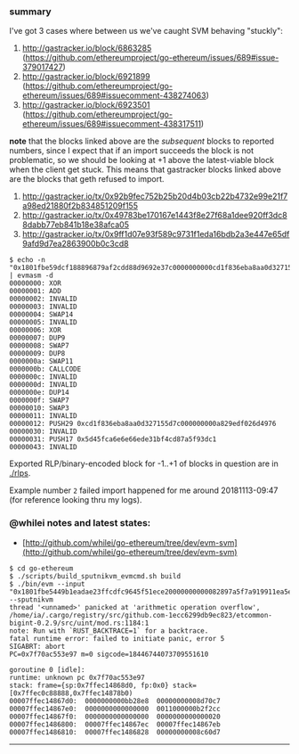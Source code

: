 ### summary

I've got 3 cases where between us we've caught SVM behaving "stuckly":
1. http://gastracker.io/block/6863285 (https://github.com/ethereumproject/go-ethereum/issues/689#issue-379017427)
2. http://gastracker.io/block/6921899 (https://github.com/ethereumproject/go-ethereum/issues/689#issuecomment-438274063)
3. http://gastracker.io/block/6923501 (https://github.com/ethereumproject/go-ethereum/issues/689#issuecomment-438317511)

__note__ that the blocks linked above are the _subsequent_ blocks to reported numbers, since I expect that if an import succeeds the block is not problematic, so we should be looking at +1 above the latest-viable block when the client get stuck. This means that gastracker blocks linked above are the blocks that geth refused to import.

1. http://gastracker.io/tx/0x92b9fec752b25b20d4b03cb22b4732e99e21f7a98ed21880f2b834851209f155
2. http://gastracker.io/tx/0x49783be170167e1443f8e27f68a1dee920ff3dc88dabb77eb841b18e38afca05
3. http://gastracker.io/tx/0x9ff1d07e93f589c9731f1eda16bdb2a3e447e65df9afd9d7ea2863900b0c3cd8

```
$ echo -n "0x1801fbe59dcf188896879af2cdd88d9692e37c0000000000cd1f836eba8aa0d327155d7c000000000a829edf026d49764d7005d45fca6e6e66ede31bf4cd87a5f93dc1a6" | evmasm -d
00000000: XOR
00000001: ADD
00000002: INVALID
00000003: INVALID
00000004: SWAP14
00000005: INVALID
00000006: XOR
00000007: DUP9
00000008: SWAP7
00000009: DUP8
0000000a: SWAP11
0000000b: CALLCODE
0000000c: INVALID
0000000d: INVALID
0000000e: DUP14
0000000f: SWAP7
00000010: SWAP3
00000011: INVALID
00000012: PUSH29 0xcd1f836eba8aa0d327155d7c000000000a829edf026d4976
00000030: INVALID
00000031: PUSH17 0x5d45fca6e6e66ede31bf4cd87a5f93dc1
00000043: INVALID
```

Exported RLP/binary-encoded block for -1..+1 of blocks in question are in [./rlps](./rlps).

Example number `2` failed import happened for me around 20181113-09:47 (for reference looking thru my logs).

### @whilei notes and latest states:

- [http://github.com/whilei/go-ethereum/tree/dev/evm-svm](http://github.com/whilei/go-ethereum/tree/dev/evm-svm)

```shell
$ cd go-ethereum
$ ./scripts/build_sputnikvm_evmcmd.sh build
$ ./bin/evm --input "0x1801fbe5449b1eadae23ffcdfc9645f51ece20000000000082897a5f7a919911ea5e8e670000000023ed8020b9500db61414bc6600987457c706f604c556bf557459abee" --sputnikvm
thread '<unnamed>' panicked at 'arithmetic operation overflow', /home/ia/.cargo/registry/src/github.com-1ecc6299db9ec823/etcommon-bigint-0.2.9/src/uint/mod.rs:1184:1
note: Run with `RUST_BACKTRACE=1` for a backtrace.
fatal runtime error: failed to initiate panic, error 5
SIGABRT: abort
PC=0x7f70ac553e97 m=0 sigcode=18446744073709551610

goroutine 0 [idle]:
runtime: unknown pc 0x7f70ac553e97
stack: frame={sp:0x7ffec14868d0, fp:0x0} stack=[0x7ffec0c88888,0x7ffec14878b0)
00007ffec14867d0:  0000000000bb28e8  00000000008d70c7
00007ffec14867e0:  0000000000000000  0011000000b2f2cc
00007ffec14867f0:  0000000000000000  0000000000000020
00007ffec1486800:  00007ffec14867ec  00007ffec14867eb
00007ffec1486810:  00007ffec1486828  00000000008c60d7
```

----
